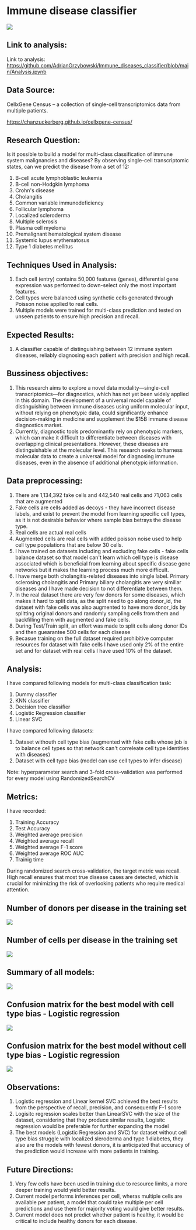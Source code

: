 # Immune disease classifier
![](images/shrunkkids.jpg)

## Link to analysis:
Link to analysis: https://github.com/AdrianGrzybowski/Immune_diseases_classifier/blob/main/Analysis.ipynb

## Data Source:
CellxGene Census – a collection of single-cell transcriptomics data from multiple patients.
  
https://chanzuckerberg.github.io/cellxgene-census/


## Research Question:
Is it possible to build a model for multi-class classification of immune system malignancies and diseases? By observing single-cell transcriptomic states, can we predict the disease from a set of 12:

1. B-cell acute lymphoblastic leukemia
2. B-cell non-Hodgkin lymphoma
3. Crohn's disease
4. Cholangitis
5. Common variable immunodeficiency
6. Follicular lymphoma
7. Localized scleroderma
8. Multiple sclerosis
9. Plasma cell myeloma
10. Premalignant hematological system disease
11. Systemic lupus erythematosus
12. Type 1 diabetes mellitus


## Techniques Used in Analysis:
1. Each cell (entry) contains 50,000 features (genes), differential gene expression was performed to down-select only the most important features.
2. Cell types were balanced using synthetic cells generated through Poisson noise applied to real cells.
3. Multiple models were trained for multi-class prediction and tested on unseen patients to ensure high precision and recall.

## Expected Results:
1. A classifier capable of distinguishing between 12 immune system diseases, reliably diagnosing each patient with precision and high recall.

## Bussiness objectives:
1. This research aims to explore a novel data modality—single-cell transcriptomics—for diagnostics, which has not yet been widely applied in this domain. The development of a universal model capable of distinguishing between immune diseases using uniform molecular input, without relying on phenotypic data, could significantly enhance decision-making in medicine and supplement the $15B immune disease diagnostics market.
2. Currently, diagnostic tools predominantly rely on phenotypic markers, which can make it difficult to differentiate between diseases with overlapping clinical presentations. However, these diseases are distinguishable at the molecular level. This research seeks to harness molecular data to create a universal model for diagnosing immune diseases, even in the absence of additional phenotypic information.

## Data preprocessing:
1. There are 1,134,392 fake cells and 442,540 real cells and 71,063 cells that are augmented
2. Fake cells are cells added as decoys - they have incorrect disease labels, and exist to prevent the model from learning specific cell types, as it is not desirable behavior where sample bias betrays the disease type.
3. Real cells are actual real cells
4. Augmented cells are real cells with added poisson noise used to help cell type populations that are below 30 cells.
5. I have trained on datasets including and excluding fake cells - fake cells balance dataset so that model can't learn which cell type is disease associated which is beneficial from learning about specific disease gene networks but it makes the learning process much more difficult. 
6. I have merge both cholangitis-related diseases into single label. Primary sclerosing cholangitis and Primary biliary cholangitis are very simillar diseases and I have made decision to not differentiate between them.
7. In the real dataset there are very few donors for some diseases, which makes it hard to split data, as the split need to go along donor_id, the dataset with fake cells was also augmented to have more donor_ids by splitting original donors and randomly sampling cells from them and backfilling them with augmented and fake cells.
8. During Test/Train split, an effort was made to split cells along donor IDs and then guearantee 500 cells for each disease
9. Becasue training on the full dataset required prohibitive computer resources for dataset with fake cells I have used only 2% of the entire set and for dataset with real cells I have used 10% of the dataset.

## Analysis:
I have compared following models for multi-class classification task:
1. Dummy classifier
2. KNN classifier
3. Decision tree classifier
4. Logistic Regression classifier
5. Linear SVC

I have compared following datasets:
1. Dataset withouth cell type bias (augmented with fake cells whose job is to balance cell types so that network can't correleate cell type identities with diseases)
2. Dataset with cell type bias (model can use cell types to infer disease)
		
Note: hyperparameter search and 3-fold cross-validation was performed for every model using RandomizedSearchCV

## Metrics:
I have recorded:
1. Training Accuracy
2. Test Accuracy
3. Weighted average precision
4. Weighted average recall
5. Weighted average F-1 score
6. Weighted average ROC AUC
7. Trainig time

During randomized search cross-validation, the target metric was recall. High recall ensures that most true disease cases are detected, which is crucial for minimizing the risk of overlooking patients who require medical attention.

## Number of donors per disease in the training set
![](images/training_ids.png)

## Number of cells per disease in the training set
![](images/training_cells.png)

## Summary of all models:
![](images/models.png)

## Confusion matrix for the best model with cell type bias - Logistic regression
![](images/conf_logreg_bias.png)
## Confusion matrix for the best model without cell type bias - Logistic regression
![](images/conf_logreg_nobias.png)

## Observations:
1. Logistic regression and Linear kernel SVC achieved the best results from the perspective of recall, precision, and consequently F-1 score
2. Logisitc regression scales better than LinearSVC with the size of the dataset, considering that they produce similar results, Logisitc regression would be preferable for further expanding the model
3. The best models (Logistic Regression and SVC) for dataset without cell type bias struggle with localized sleroderma and type 1 diabetes, they also are the models with fewest donors, it is anticipated that accuracy of the prediction would increase with more patients in training. 

## Future Directions:
1. Very few cells have been used in training due to resource limits, a more deeper training would yield better results.
2. Current model performs inferences per cell, wheras multiple cells are available per patient, a model that could take multiple per cell predictions and use them for majority voting would give better results.
3. Current model does not predict whether patient is healthy, it would be critical to include healthy donors for each disease.
